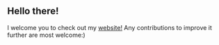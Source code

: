 ## Hello there!

I welcome you to check out my [website!](padmajavb.github.io)
Any contributions to improve it further are most welcome:) 
